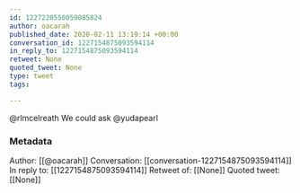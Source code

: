 ```yaml
---
id: 1227220550059085824
author: oacarah
published_date: 2020-02-11 13:19:14 +00:00
conversation_id: 1227154875093594114
in_reply_to: 1227154875093594114
retweet: None
quoted_tweet: None
type: tweet
tags:

---
```


@rlmcelreath We could ask @yudapearl

### Metadata

Author: [[@oacarah]]
Conversation: [[conversation-1227154875093594114]]
In reply to: [[1227154875093594114]]
Retweet of: [[None]]
Quoted tweet: [[None]]
